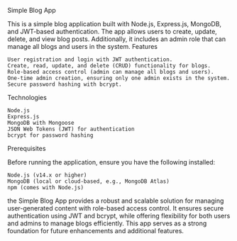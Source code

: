Simple Blog App

This is a simple blog application built with Node.js, Express.js, MongoDB, and JWT-based authentication. The app allows users to create, update, delete, and view blog posts. Additionally, it includes an admin role that can manage all blogs and users in the system.
Features

    User registration and login with JWT authentication.
    Create, read, update, and delete (CRUD) functionality for blogs.
    Role-based access control (admin can manage all blogs and users).
    One-time admin creation, ensuring only one admin exists in the system.
    Secure password hashing with bcrypt.

Technologies

    Node.js
    Express.js
    MongoDB with Mongoose
    JSON Web Tokens (JWT) for authentication
    bcrypt for password hashing

Prerequisites

Before running the application, ensure you have the following installed:

    Node.js (v14.x or higher)
    MongoDB (local or cloud-based, e.g., MongoDB Atlas)
    npm (comes with Node.js)

the Simple Blog App provides a robust and scalable solution for managing user-generated content with role-based access control. It ensures secure authentication using JWT and bcrypt, while offering flexibility for both users and admins to manage blogs efficiently. This app serves as a strong foundation for future enhancements and additional features.    

    
